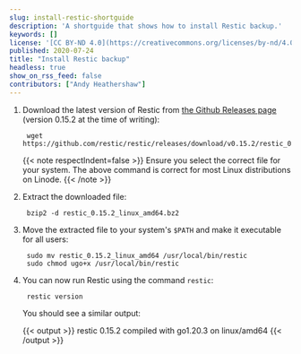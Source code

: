 ```yaml
---
slug: install-restic-shortguide
description: 'A shortguide that shows how to install Restic backup.'
keywords: []
license: '[CC BY-ND 4.0](https://creativecommons.org/licenses/by-nd/4.0)'
published: 2020-07-24
title: "Install Restic backup"
headless: true
show_on_rss_feed: false
contributors: ["Andy Heathershaw"]
---
```


1. Download the latest version of Restic from [the Github Releases page](https://github.com/restic/restic/releases) (version 0.15.2 at the time of writing):

        wget https://github.com/restic/restic/releases/download/v0.15.2/restic_0.15.2_linux_amd64.bz2

    {{< note respectIndent=false >}}
Ensure you select the correct file for your system. The above command is correct for most Linux distributions on Linode.
{{< /note >}}

1. Extract the downloaded file:

        bzip2 -d restic_0.15.2_linux_amd64.bz2

1. Move the extracted file to your system's `$PATH` and make it executable for all users:

        sudo mv restic_0.15.2_linux_amd64 /usr/local/bin/restic
        sudo chmod ugo+x /usr/local/bin/restic

1. You can now run Restic using the command `restic`:

        restic version

    You should see a similar output:

    {{< output >}}
restic 0.15.2 compiled with go1.20.3 on linux/amd64
{{< /output >}}
